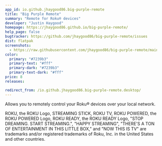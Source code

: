 ```yaml
---
app_id: io.github.jhaygood86.big-purple-remote
title: "Big Purple Remote"
summary: "Remote for Roku® devices"
developer: "Justin Haygood"
homepage: https://jhaygood86.github.io/big-purple-remote/
help_page: false
bugtracker: https://github.com/jhaygood86/big-purple-remote/issues
dist: flatpak
screenshots:
  - https://raw.githubusercontent.com/jhaygood86/big-purple-remote/main/data/screenshot.png
color:
  primary: "#7239b3"
  primary-text: "#fff"
  primary-dark: "#7239b3"
  primary-text-dark: "#fff"
price: 8
releases:

redirect_from: /io.github.jhaygood86.big-purple-remote.desktop/
---
```


<p>Allows you to remotely control your Roku® devices over your local network.</p>
<p>ROKU, the ROKU Logo, STREAMING STICK, ROKU TV, ROKU POWERED, the ROKU POWERED Logo, ROKU READY, the ROKU READY Logo, "STOP DREAMING. START STREAMING.", "HAPPY STREAMING", "THERE'S A TON OF ENTERTAINMENT IN THIS LITTLE BOX," and "NOW THIS IS TV" are trademarks and/or registered trademarks of Roku, Inc. in the United States and other countries.</p>